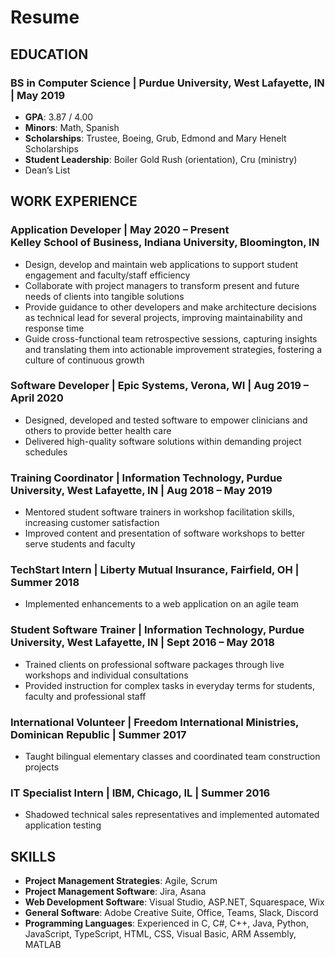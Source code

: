# Resume
## EDUCATION
### BS in Computer Science  |  Purdue University, West Lafayette, IN  |  May 2019
- **GPA**: 3.87 / 4.00
- **Minors**: Math, Spanish
- **Scholarships**: Trustee, Boeing, Grub, Edmond and Mary Henelt Scholarships
- **Student Leadership**: Boiler Gold Rush (orientation), Cru (ministry)
- Dean’s List

## WORK EXPERIENCE
### Application Developer  |  May 2020 – Present <br> Kelley School of Business, Indiana University, Bloomington, IN
- Design, develop and maintain web applications to support student engagement and faculty/staff efficiency
- Collaborate with project managers to transform present and future needs of clients into tangible solutions
- Provide guidance to other developers and make architecture decisions as technical lead for several projects, improving maintainability and response time
- Guide cross-functional team retrospective sessions, capturing insights and translating them into actionable improvement strategies, fostering a culture of continuous growth

### Software Developer  |  Epic Systems, Verona, WI  |  Aug 2019 – April 2020
- Designed, developed and tested software to empower clinicians and others to provide better health care
- Delivered high-quality software solutions within demanding project schedules

### Training Coordinator  |  Information Technology, Purdue University, West Lafayette, IN  |  Aug 2018 – May 2019
- Mentored student software trainers in workshop facilitation skills, increasing customer satisfaction
- Improved content and presentation of software workshops to better serve students and faculty

### TechStart Intern  |  Liberty Mutual Insurance, Fairfield, OH  |  Summer 2018
- Implemented enhancements to a web application on an agile team

### Student Software Trainer  |  Information Technology, Purdue University, West Lafayette, IN  |  Sept 2016 – May 2018
- Trained clients on professional software packages through live workshops and individual consultations
- Provided instruction for complex tasks in everyday terms for students, faculty and professional staff

### International Volunteer  |  Freedom International Ministries, Dominican Republic  |  Summer 2017
- Taught bilingual elementary classes and coordinated team construction projects 

### IT Specialist Intern  |  IBM, Chicago, IL  |  Summer 2016
- Shadowed technical sales representatives and implemented automated application testing

## SKILLS
- **Project Management Strategies**: Agile, Scrum
- **Project Management Software**: Jira, Asana
- **Web Development Software**: Visual Studio, ASP.NET, Squarespace, Wix
- **General Software**: Adobe Creative Suite, Office, Teams, Slack, Discord
- **Programming Languages**: Experienced in C, C#, C++, Java, Python, JavaScript, TypeScript, HTML, CSS, Visual Basic, ARM Assembly, MATLAB
